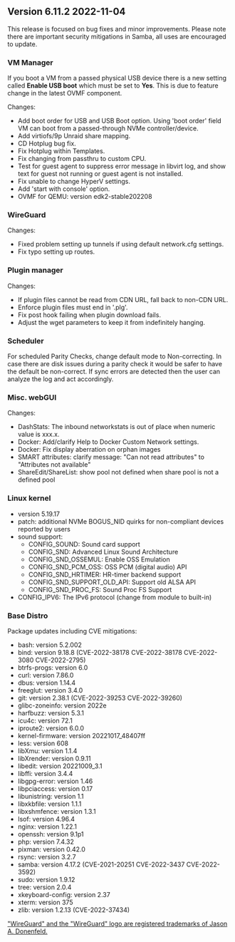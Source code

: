 ## Version 6.11.2 2022-11-04

This release is focused on bug fixes and minor improvements. Please note there are important
security mitigations in Samba, all uses are encouraged to update.

### VM Manager

If you boot a VM from a passed physical USB device there is a new setting called **Enable USB boot** which
must be set to **Yes**. This is due to feature change in the latest OVMF component.

Changes:

- Add boot order for USB and USB Boot option. Using 'boot order' field VM can boot from
  a passed-through NVMe controller/device.
- Add virtiofs/9p Unraid share mapping.
- CD Hotplug bug fix.
- Fix Hotplug within Templates.
- Fix changing from passthru to custom CPU.
- Test for guest agent to suppress error message in libvirt log, and
  show text for guest not running or guest agent is not installed.
- Fix unable to change HyperV settings.
- Add 'start with console' option.
- OVMF for QEMU: version edk2-stable202208

### WireGuard

Changes:

- Fixed problem setting up tunnels if using default network.cfg settings.
- Fix typo setting up routes.

### Plugin manager

Changes:

- If plugin files cannot be read from CDN URL, fall back to non-CDN URL.
- Enforce plugin files must end in '.plg'.
- Fix post hook failing when plugin download fails.
- Adjust the wget parameters to keep it from indefinitely hanging.

### Scheduler

For scheduled Parity Checks, change default mode to Non-correcting. In case there are disk
issues during a parity check it would be safer to have the default be non-correct. If sync errors
are detected then the user can analyze the log and act accordingly.

### Misc. webGUI

Changes:

- DashStats: The inbound networkstats is out of place when numeric value is xxx.x.
- Docker: Add/clarify Help to Docker Custom Network settings.
- Docker: Fix display aberration on orphan images
- SMART attributes: clarify message: "Can not read attributes" to "Attributes not available"
- ShareEdit/ShareList: show pool not defined when share pool is not a defined pool

### Linux kernel

- version 5.19.17
- patch: additional NVMe BOGUS_NID quirks for non-compliant devices reported by users
- sound support:
  - CONFIG_SOUND: Sound card support
  - CONFIG_SND: Advanced Linux Sound Architecture
  - CONFIG_SND_OSSEMUL: Enable OSS Emulation
  - CONFIG_SND_PCM_OSS: OSS PCM (digital audio) API
  - CONFIG_SND_HRTIMER: HR-timer backend support
  - CONFIG_SND_SUPPORT_OLD_API: Support old ALSA API
  - CONFIG_SND_PROC_FS: Sound Proc FS Support
- CONFIG_IPV6: The IPv6 protocol (change from module to built-in)

### Base Distro

Package updates including CVE mitigations:

- bash: version 5.2.002
- bind: version 9.18.8 (CVE-2022-38178 CVE-2022-38178 CVE-2022-3080 CVE-2022-2795)
- btrfs-progs: version 6.0
- curl: version 7.86.0
- dbus: version 1.14.4
- freeglut: version 3.4.0
- git: version 2.38.1 (CVE-2022-39253 CVE-2022-39260)
- glibc-zoneinfo: version 2022e
- harfbuzz: version 5.3.1
- icu4c: version 72.1
- iproute2: version 6.0.0
- kernel-firmware: version 20221017_48407ff
- less: version 608
- libXmu: version 1.1.4
- libXrender: version 0.9.11
- libedit: version 20221009_3.1
- libffi: version 3.4.4
- libgpg-error: version 1.46
- libpciaccess: version 0.17
- libunistring: version 1.1
- libxkbfile: version 1.1.1
- libxshmfence: version 1.3.1
- lsof: version 4.96.4
- nginx: version 1.22.1
- openssh: version 9.1p1
- php: version 7.4.32
- pixman: version 0.42.0
- rsync: version 3.2.7
- samba: version 4.17.2 (CVE-2021-20251 CVE-2022-3437 CVE-2022-3592)
- sudo: version 1.9.12
- tree: version 2.0.4
- xkeyboard-config: version 2.37
- xterm: version 375
- zlib: version 1.2.13 (CVE-2022-37434)

["WireGuard" and the "WireGuard" logo are registered trademarks of Jason A. Donenfeld.](https://www.wireguard.com/)
